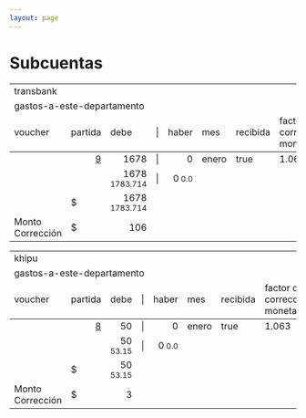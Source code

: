 ```yaml
--- 
layout: page
--- 
```

<h1> Subcuentas </h1>
<table>
<tr><td colspan='6'> transbank</td><td colspan='3'></td></tr>
<tr><td colspan='9'> gastos-a-este-departamento</td></tr>
<tr><td> voucher </td><td> partida </td><td> debe </td> <td> | </td> <td> haber </td><td> mes </td> <td>recibida</td> <td>factor de corrección monetaria</td> <td> tipo documento</td></tr>
<tbody>
<tr> <td> </td> <td align='right'> <a href= '/necios-2021/libro-diario#Partida-9'>9</a> </td> <td align='right'>1678</td> <td> | </td> <td align='right'> 0</td> <td>enero</td><td>true</td><td> 1.063</td><td> 33</td> </tr>
<tr> <td></td> <td></td> <td align='right'>1678 <small> 1783.714</small> </td> <td>|</td> <td align='right'>0<small> 0.0</small> </td></tr>
<tr> <td></td> <td>$</td> <td align='right'>1678 <small> 1783.714</small></td></tr>
<tr> <td> Monto Corrección </td> <td>$</td> <td align='right'>106 </td></tr>
</tbody>
</table>
<table>
<tr><td colspan='6'> khipu</td><td colspan='3'></td></tr>
<tr><td colspan='9'> gastos-a-este-departamento</td></tr>
<tr><td> voucher </td><td> partida </td><td> debe </td> <td> | </td> <td> haber </td><td> mes </td> <td>recibida</td> <td>factor de corrección monetaria</td> <td> tipo documento</td></tr>
<tbody>
<tr> <td> </td> <td align='right'> <a href= '/necios-2021/libro-diario#Partida-8'>8</a> </td> <td align='right'>50</td> <td> | </td> <td align='right'> 0</td> <td>enero</td><td>true</td><td> 1.063</td><td> 33</td> </tr>
<tr> <td></td> <td></td> <td align='right'>50 <small> 53.15</small> </td> <td>|</td> <td align='right'>0<small> 0.0</small> </td></tr>
<tr> <td></td> <td>$</td> <td align='right'>50 <small> 53.15</small></td></tr>
<tr> <td> Monto Corrección </td> <td>$</td> <td align='right'>3 </td></tr>
</tbody>
</table>
